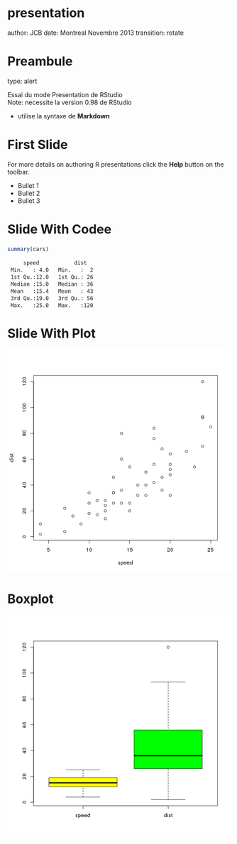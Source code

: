presentation
========================================================
author: JCB
date: Montreal Novembre 2013
transition: rotate

Preambule
========================================================
type: alert

Essai du mode Presentation de RStudio  
Note: necessite la version 0.98 de RStudio
- utilise la syntaxe de **Markdown**

First Slide
========================================================

For more details on authoring R presentations click the
**Help** button on the toolbar.

- Bullet 1
- Bullet 2
- Bullet 3

Slide With Codee
========================================================


```r
summary(cars)
```

```
     speed           dist    
 Min.   : 4.0   Min.   :  2  
 1st Qu.:12.0   1st Qu.: 26  
 Median :15.0   Median : 36  
 Mean   :15.4   Mean   : 43  
 3rd Qu.:19.0   3rd Qu.: 56  
 Max.   :25.0   Max.   :120  
```


Slide With Plot
========================================================

![plot of chunk unnamed-chunk-2](presentation-figure/unnamed-chunk-2.png) 

Boxplot
========================================================

![plot of chunk boxplot](presentation-figure/boxplot.png) 


